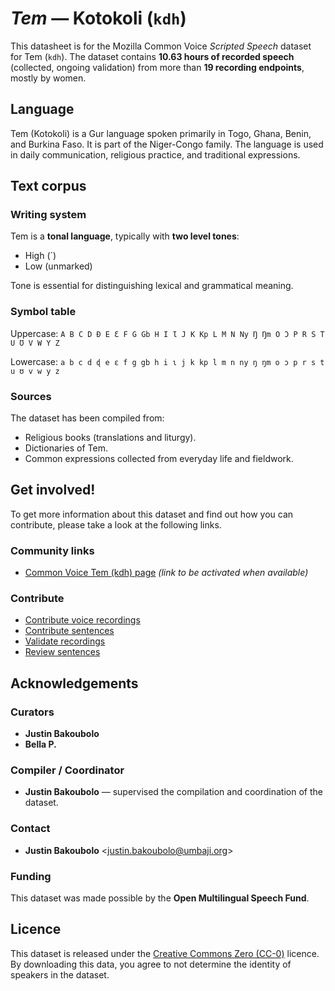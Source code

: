 # *Tem* — Kotokoli (`kdh`)

This datasheet is for the Mozilla Common Voice *Scripted Speech* dataset  
for Tem (`kdh`). The dataset contains **10.63 hours of recorded speech** (collected, ongoing validation) from more than **19 recording endpoints**, mostly by women.

## Language

Tem (Kotokoli) is a Gur language spoken primarily in Togo, Ghana, Benin, and Burkina Faso. It is part of the Niger-Congo family. The language is used in daily communication, religious practice, and traditional expressions.

<!-- ### Variants -->
<!-- Original Answer: -->
<!-- This dataset focuses on the standardized Tem variety as curated by the project team. Regional phonetic and lexical variations exist across speaker communities but are harmonized through community consensus. -->

## Text corpus

### Writing system

Tem is a **tonal language**, typically with **two level tones**:

- High (´)  
- Low (unmarked)  

Tone is essential for distinguishing lexical and grammatical meaning.

### Symbol table
Uppercase:
```A B C D Ɖ E Ɛ F G Gb H I Ɩ J K Kp L M N Ny Ŋ Ŋm O Ɔ P R S T U Ʊ V W Y Z ```

Lowercase:
```a b c d ɖ e ɛ f g gb h i ɩ j k kp l m n ny ŋ ŋm o ɔ p r s t u ʊ v w y z```

### Sources

The dataset has been compiled from:  
* Religious books (translations and liturgy).  
* Dictionaries of Tem.  
* Common expressions collected from everyday life and fieldwork.

## Get involved!

To get more information about this dataset and find out how you can contribute, please take a look at the following links.

### Community links

* [Common Voice Tem (kdh) page](https://commonvoice.mozilla.org/kdh) *(link to be activated when available)*

### Contribute

* [Contribute voice recordings](https://commonvoice.mozilla.org/kdh/speak)  
* [Contribute sentences](https://commonvoice.mozilla.org/kdh/write)  
* [Validate recordings](https://commonvoice.mozilla.org/kdh/listen)  
* [Review sentences](https://commonvoice.mozilla.org/kdh/review)  


## Acknowledgements

### Curators

* **Justin Bakoubolo**  
* **Bella P.**  

### Compiler / Coordinator

* **Justin Bakoubolo** — supervised the compilation and coordination of the dataset.

### Contact

* **Justin Bakoubolo** <[justin.bakoubolo@umbaji.org](mailto:justin.bakoubolo@umbaji.org)>

### Funding

This dataset was made possible by the **Open Multilingual Speech Fund**.

## Licence

This dataset is released under the [Creative Commons Zero (CC-0)](https://creativecommons.org/public-domain/cc0/) licence.  
By downloading this data, you agree to not determine the identity of speakers in the dataset.
